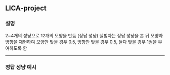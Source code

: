 ## LICA-project

### 설명
2~4개의 성냥으로 12개의 모양을 만듬 (정답 성냥)
실험자는 정답 성냥을 본 뒤 모양과 방향을 재현하여 모양만 맞을 경우 0.5, 방향만 맞을 경우 0.5, 둘다 맞을 경우 1점을 부여하도록 함
***

### 정답 성냥 예시





